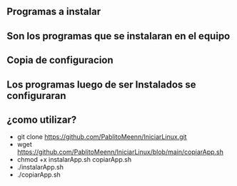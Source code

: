 ## Programas a instalar
Son los programas que se instalaran en el equipo
------------
## Copia de configuracion
Los programas luego de ser Instalados se configuraran
------------
## ¿como utilizar?
- git clone https://github.com/PablitoMeenn/IniciarLinux.git
- wget https://github.com/PablitoMeenn/IniciarLinux/blob/main/copiarApp.sh
- chmod +x instalarApp.sh copiarApp.sh
- ./instalarApp.sh
- ./copiarApp.sh